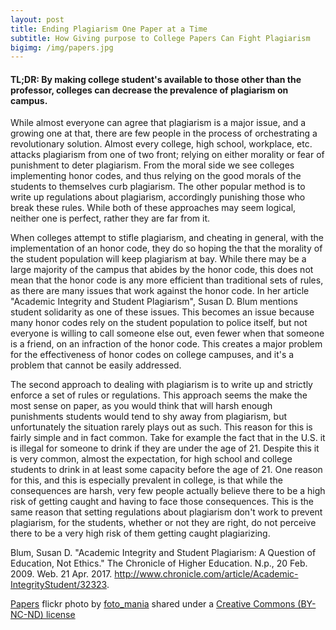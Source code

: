 ```yaml
---
layout: post
title: Ending Plagiarism One Paper at a Time
subtitle: How Giving purpose to College Papers Can Fight Plagiarism
bigimg: /img/papers.jpg
---
```


#### TL;DR: By making college student's available to those other than the professor, colleges can decrease the prevalence of plagiarism on campus.

While almost everyone can agree that plagiarism is a major issue, and a growing one at that, there are few people in the process of orchestrating a revolutionary solution. Almost every college, high school, workplace, etc. attacks plagiarism from one of two front; relying on either morality or fear of punishment to deter plagiarism. From the moral side we see colleges implementing honor codes, and thus relying on the good morals of the students to themselves curb plagiarism. The other popular method is to write up regulations about plagiarism, accordingly punishing those who break these rules. While both of these approaches may seem logical, neither one is perfect, rather they are far from it.

When colleges attempt to stifle plagiarism, and cheating in general, with the implementation of an honor code, they do so hoping the that the morality of the student population will keep plagiarism at bay. While there may be a large majority of the campus that abides by the honor code, this does not mean that the honor code is any more efficient than traditional sets of rules, as there are many  issues that work against the honor code. In her article "Academic Integrity and Student Plagiarism", Susan D. Blum mentions student solidarity as one of these issues. This becomes an issue because many honor codes rely on the student population to police itself, but not everyone is willing to call someone else out, even fewer when that someone is a friend, on an infraction of the honor code. This creates a major problem for the effectiveness of honor codes on college campuses, and it's a problem that cannot be easily addressed.

The second approach to dealing with plagiarism is to write up and strictly enforce a set of rules or regulations. This approach seems the make the most sense on paper, as you would think that will harsh enough punishments students would tend to shy away from plagiarism, but unfortunately the situation rarely plays out as such. This reason for this is fairly simple and in fact common. Take for example the fact that in the U.S. it is illegal for someone to drink if they are under the age of 21. Despite this it is very common, almost the expectation, for high school and college students to drink in at least some capacity before the age of 21. One reason for this, and this is especially prevalent in college, is that while the consequences are harsh, very few people actually believe there to be a high risk of getting caught and having to face those consequences. This is the same reason that setting regulations about plagiarism don't work to prevent plagiarism, for the students, whether or not they are right, do not perceive there to be a very high risk of them getting caught plagiarizing.



 Blum, Susan D. "Academic Integrity and Student Plagiarism: A Question of Education, Not Ethics." The Chronicle of Higher Education. N.p., 20  Feb. 2009. Web. 21 Apr. 2017. <http://www.chronicle.com/article/Academic-IntegrityStudent/32323>.

<a title="Papers" href="https://flickr.com/photos/foto_mania/16263117970">Papers</a> flickr photo by <a href="https://flickr.com/people/foto_mania">foto_mania</a> shared under a <a href="https://creativecommons.org/licenses/by-nc-nd/2.0/">Creative Commons (BY-NC-ND) license</a>
